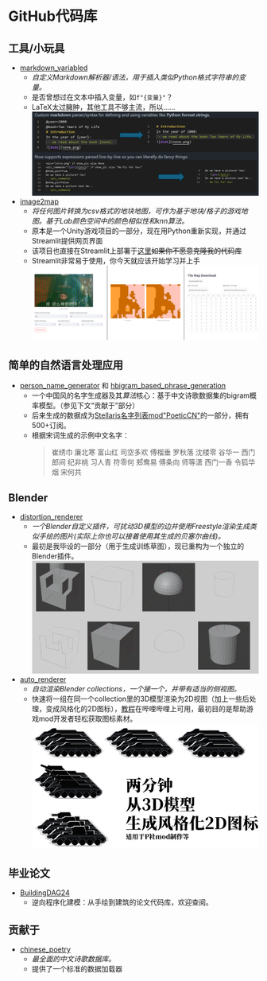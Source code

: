 # GitHub代码库

## 工具/小玩具
- [markdown_variabled](https://github.com/SanBingYouYong/markdown_variabled)
    - *自定义Markdown解析器/语法，用于插入类似Python格式字符串的变量。*
    - 是否曾想过在文本中插入变量，如`f"{变量}"`？
    - LaTeX太过臃肿，其他工具不够主流，所以……
    ![mv](./assets/img/mv.png)
- [image2map](https://github.com/SanBingYouYong/Image2Map)
    - *将任何图片转换为csv格式的地块地图，可作为基于地块/格子的游戏地图。基于Lab颜色空间中的颜色相似性和knn算法。*
    - 原本是一个Unity游戏项目的一部分，现在用Python重新实现，并通过Streamlit提供网页界面
    - 该项目也直接在Streamlit上部署于[这里](https://image2map.streamlit.app/)~~如果你不愿意克隆我的代码库~~
    - Streamlit非常易于使用，你今天就应该开始学习并上手
    ![im](./assets/img/im.png)

## 简单的自然语言处理应用
- [person_name_generator](https://github.com/SanBingYouYong/Person-Name-Generator) 和 [hbigram_based_phrase_generation](https://github.com/SanBingYouYong/BigramBased-PhraseGeneration)
    - 一个中国风的名字生成器及其*算法*核心：基于中文诗歌数据集的bigram概率模型。（参见下文“贡献于”部分）
    - 后来生成的数据成为[Stellaris名字列表mod"PoeticCN"](https://steamcommunity.com/sharedfiles/filedetails/?id=2936448779)的一部分，拥有500+订阅。
    - 根据宋词生成的示例中文名字：
        > 崔绣巾 廉北寒 富山红 司空多欢 傅榴垂 罗秋落 沈楼零 谷华一 西门郎间 纪非桃 习人青 符零何 郏鸯易 傅条向 师等潇 西门一香 令狐华烟 宋何共

## Blender
- [distortion_renderer](https://github.com/SanBingYouYong/distortion-renderer)
    - *一个Blender自定义插件，可扰动3D模型的边并使用Freestyle渲染生成类似手绘的图片(实际上你也可以接着使用其生成的贝塞尔曲线)。*
    - 最初是我毕设的一部分（用于生成训练草图），现已重构为一个独立的Blender插件。
    ![dr](./assets/img/dr.png)
- [auto_renderer](https://github.com/SanBingYouYong/Blender-Auto-Renderer)
    - *自动渲染Blender collections，一个接一个，并带有适当的侧视图。*
    - 快速将一组在同一个collection里的3D模型渲染为2D视图（加上一些后处理，变成风格化的2D图标），[教程](https://www.bilibili.com/video/BV1dV4y1679x)在哔哩哔哩上可用，最初目的是帮助游戏mod开发者轻松获取图标素材。
    ![ar](./assets/img/ar.png)

## 毕业论文
- [BuildingDAG24](https://github.com/SanBingYouYong/BuildingDAG24)
    - 逆向程序化建模：从手绘到建筑的论文代码库，欢迎查阅。

## 贡献于
- [chinese_poetry](https://github.com/chinese-poetry/chinese-poetry)
    - *最全面的中文诗歌数据库。*
    - 提供了一个标准的数据加载器
